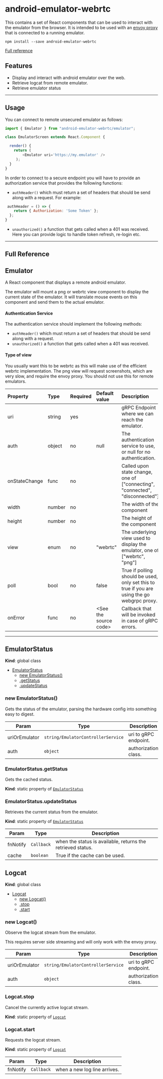 android-emulator-webrtc
=======================

This contains a set of React components that can be used to interact with the emulator from the browser. It is
intended to be used with an [envoy proxy](https://blog.envoyproxy.io/envoy-and-grpc-web-a-fresh-new-alternative-to-rest-6504ce7eb880)
that is connected to a running emulator.

```
npm install --save android-emulator-webrtc
```

[Full reference](#full-reference)

Features
--

- Display and interact with android emulator over the web.
- Retrieve logcat from remote emulator.
- Retrieve emulator status

---

## Usage

You can connect to remote unsecured emulator as follows:


```js
import { Emulator } from "android-emulator-webrtc/emulator";

class EmulatorScreen extends React.Component {

  render() {
    return (
        <Emulator uri='https://my.emulator' />
     );
  }
}
```

In order to connect to a secure endpoint you will have to provide an authorization service that provides the following functions:

- `authHeader()` which must return a set of headers that should be send along with a request. For example:

```js
 authHeader = () => {
    return { Authorization: 'Some Token' };
  };
}
```

- `unauthorized()` a function that gets called when a 401 was received. Here you can provide logic to handle token refresh, re-login etc.


---------------

Full Reference
---

## Emulator
A React component that displays a remote android emulator.

The emulator will mount a png or webrtc view component to display the current state
of the emulator. It will translate mouse events on this component and send them
to the actual emulator.

#### Authentication Service

The authentication service should implement the following methods:

- `authHeader()` which must return a set of headers that should be send along with a request.
- `unauthorized()` a function that gets called when a 401 was received.

#### Type of view

You usually want this to be webrtc as this will make use of the efficient
webrtc implementation. The png view will request screenshots, which are
very slow, and require the envoy proxy. You should not use this for remote emulators.




Property | Type | Required | Default value | Description
:--- | :--- | :--- | :--- | :---
uri|string|yes||gRPC Endpoint where we can reach the emulator.
auth|object|no|null|The authentication service to use, or null for no authentication.
onStateChange|func|no||Called upon state change, one of [&quot;connecting&quot;, &quot;connected&quot;, &quot;disconnected&quot;]
width|number|no||The width of the component
height|number|no||The height of the component
view|enum|no|"webrtc"|The underlying view used to display the emulator, one of [&quot;webrtc&quot;, &quot;png&quot;]
poll|bool|no|false|True if polling should be used, only set this to true if you are using the go webgrpc proxy.
onError|func|no|&lt;See the source code&gt;|Callback that will be invoked in case of gRPC errors.
-----

<a name="EmulatorStatus"></a>

## EmulatorStatus
**Kind**: global class

* [EmulatorStatus](#EmulatorStatus)
    * [new EmulatorStatus()](#new_EmulatorStatus_new)
    * [.getStatus](#EmulatorStatus.getStatus)
    * [.updateStatus](#EmulatorStatus.updateStatus)

<a name="new_EmulatorStatus_new"></a>

### new EmulatorStatus()
Gets the status of the emulator, parsing the hardware config into something
easy to digest.

| Param | Type | Description |
| --- | --- | --- |
| uriOrEmulator | <code>string/EmulatorControllerService</code> | uri to gRPC endpoint. |
| auth | <code>object</code> | authorization class. |

<a name="EmulatorStatus.getStatus"></a>

### EmulatorStatus.getStatus
Gets the cached status.

**Kind**: static property of [<code>EmulatorStatus</code>](#EmulatorStatus)
<a name="EmulatorStatus.updateStatus"></a>

### EmulatorStatus.updateStatus
Retrieves the current status from the emulator.

**Kind**: static property of [<code>EmulatorStatus</code>](#EmulatorStatus)

| Param | Type | Description |
| --- | --- | --- |
| fnNotify | <code>Callback</code> | when the status is available, returns the retrieved status. |
| cache | <code>boolean</code> | True if the cache can be used. |




## Logcat
**Kind**: global class

* [Logcat](#Logcat)
    * [new Logcat()](#new_Logcat_new)
    * [.stop](#Logcat.stop)
    * [.start](#Logcat.start)

<a name="new_Logcat_new"></a>

### new Logcat()
Observe the logcat stream from the emulator.

This requires server side streaming and will only work with the envoy proxy.

| Param | Type | Description |
| --- | --- | --- |
| uriOrEmulator | <code>string/EmulatorControllerService</code> | uri to gRPC endpoint. |
| auth | <code>object</code> | authorization class. |

<a name="Logcat.stop"></a>

### Logcat.stop
 Cancel the currently active logcat stream.

**Kind**: static property of [<code>Logcat</code>](#Logcat)
<a name="Logcat.start"></a>

### Logcat.start
Requests the logcat stream.

**Kind**: static property of [<code>Logcat</code>](#Logcat)

| Param | Type | Description |
| --- | --- | --- |
| fnNotify | <code>Callback</code> | when a new log line arrives. |
